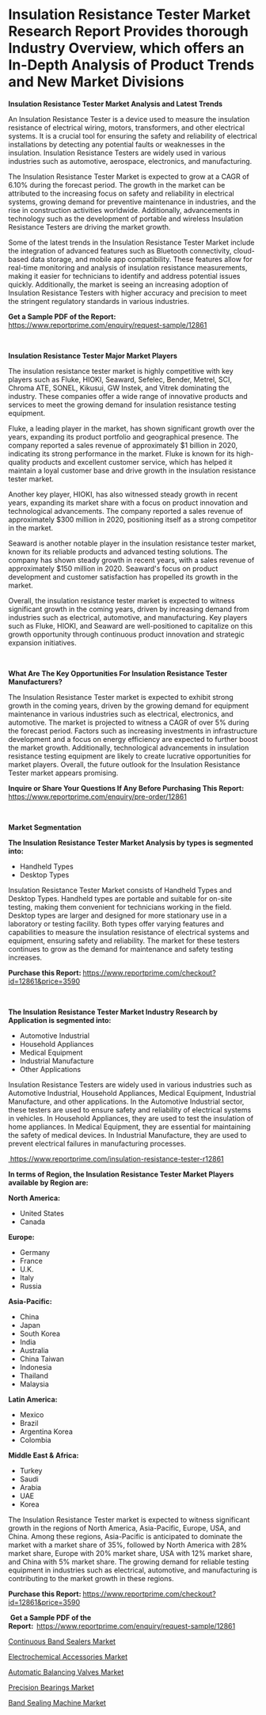 <p><h1>Insulation Resistance Tester Market Research Report Provides thorough Industry Overview, which offers an In-Depth Analysis of Product Trends and New Market Divisions</h1></p><p><strong>Insulation Resistance Tester Market Analysis and Latest Trends</strong></p>
<p><p>An Insulation Resistance Tester is a device used to measure the insulation resistance of electrical wiring, motors, transformers, and other electrical systems. It is a crucial tool for ensuring the safety and reliability of electrical installations by detecting any potential faults or weaknesses in the insulation. Insulation Resistance Testers are widely used in various industries such as automotive, aerospace, electronics, and manufacturing.</p><p>The Insulation Resistance Tester Market is expected to grow at a CAGR of 6.10% during the forecast period. The growth in the market can be attributed to the increasing focus on safety and reliability in electrical systems, growing demand for preventive maintenance in industries, and the rise in construction activities worldwide. Additionally, advancements in technology such as the development of portable and wireless Insulation Resistance Testers are driving the market growth.</p><p>Some of the latest trends in the Insulation Resistance Tester Market include the integration of advanced features such as Bluetooth connectivity, cloud-based data storage, and mobile app compatibility. These features allow for real-time monitoring and analysis of insulation resistance measurements, making it easier for technicians to identify and address potential issues quickly. Additionally, the market is seeing an increasing adoption of Insulation Resistance Testers with higher accuracy and precision to meet the stringent regulatory standards in various industries.</p></p>
<p><strong>Get a Sample PDF of the Report:&nbsp;</strong> <a href="https://www.reportprime.com/enquiry/request-sample/12861">https://www.reportprime.com/enquiry/request-sample/12861</a></p>
<p>&nbsp;</p>
<p><strong>Insulation Resistance Tester Major Market Players</strong></p>
<p><p>The insulation resistance tester market is highly competitive with key players such as Fluke, HIOKI, Seaward, Sefelec, Bender, Metrel, SCI, Chroma ATE, SONEL, Kikusui, GW Instek, and Vitrek dominating the industry. These companies offer a wide range of innovative products and services to meet the growing demand for insulation resistance testing equipment.</p><p>Fluke, a leading player in the market, has shown significant growth over the years, expanding its product portfolio and geographical presence. The company reported a sales revenue of approximately $1 billion in 2020, indicating its strong performance in the market. Fluke is known for its high-quality products and excellent customer service, which has helped it maintain a loyal customer base and drive growth in the insulation resistance tester market.</p><p>Another key player, HIOKI, has also witnessed steady growth in recent years, expanding its market share with a focus on product innovation and technological advancements. The company reported a sales revenue of approximately $300 million in 2020, positioning itself as a strong competitor in the market.</p><p>Seaward is another notable player in the insulation resistance tester market, known for its reliable products and advanced testing solutions. The company has shown steady growth in recent years, with a sales revenue of approximately $150 million in 2020. Seaward's focus on product development and customer satisfaction has propelled its growth in the market.</p><p>Overall, the insulation resistance tester market is expected to witness significant growth in the coming years, driven by increasing demand from industries such as electrical, automotive, and manufacturing. Key players such as Fluke, HIOKI, and Seaward are well-positioned to capitalize on this growth opportunity through continuous product innovation and strategic expansion initiatives.</p></p>
<p>&nbsp;</p>
<p><strong>What Are The Key Opportunities For Insulation Resistance Tester Manufacturers?</strong></p>
<p><p>The Insulation Resistance Tester market is expected to exhibit strong growth in the coming years, driven by the growing demand for equipment maintenance in various industries such as electrical, electronics, and automotive. The market is projected to witness a CAGR of over 5% during the forecast period. Factors such as increasing investments in infrastructure development and a focus on energy efficiency are expected to further boost the market growth. Additionally, technological advancements in insulation resistance testing equipment are likely to create lucrative opportunities for market players. Overall, the future outlook for the Insulation Resistance Tester market appears promising.</p></p>
<p><strong>Inquire or Share Your Questions If Any Before Purchasing This Report:</strong> <a href="https://www.reportprime.com/enquiry/pre-order/12861">https://www.reportprime.com/enquiry/pre-order/12861</a></p>
<p>&nbsp;</p>
<p><strong>Market Segmentation</strong></p>
<p><strong>The Insulation Resistance Tester Market Analysis by types is segmented into:</strong></p>
<p><ul><li>Handheld Types</li><li>Desktop Types</li></ul></p>
<p><p>Insulation Resistance Tester Market consists of Handheld Types and Desktop Types. Handheld types are portable and suitable for on-site testing, making them convenient for technicians working in the field. Desktop types are larger and designed for more stationary use in a laboratory or testing facility. Both types offer varying features and capabilities to measure the insulation resistance of electrical systems and equipment, ensuring safety and reliability. The market for these testers continues to grow as the demand for maintenance and safety testing increases.</p></p>
<p><strong>Purchase this Report:&nbsp;</strong><a href="https://www.reportprime.com/checkout?id=12861&price=3590">https://www.reportprime.com/checkout?id=12861&price=3590</a></p>
<p>&nbsp;</p>
<p><strong>The Insulation Resistance Tester Market Industry Research by Application is segmented into:</strong></p>
<p><ul><li>Automotive Industrial</li><li>Household Appliances</li><li>Medical Equipment</li><li>Industrial Manufacture</li><li>Other Applications</li></ul></p>
<p><p>Insulation Resistance Testers are widely used in various industries such as Automotive Industrial, Household Appliances, Medical Equipment, Industrial Manufacture, and other applications. In the Automotive Industrial sector, these testers are used to ensure safety and reliability of electrical systems in vehicles. In Household Appliances, they are used to test the insulation of home appliances. In Medical Equipment, they are essential for maintaining the safety of medical devices. In Industrial Manufacture, they are used to prevent electrical failures in manufacturing processes.</p></p>
<p><a href="https://www.reportprime.com/insulation-resistance-tester-r12861">&nbsp;https://www.reportprime.com/insulation-resistance-tester-r12861</a></p>
<p><strong>In terms of Region, the Insulation Resistance Tester Market Players available by Region are:</strong></p>
<p>
    <p> <strong> North America: </strong>
        <ul>
            <li>United States</li>
            <li>Canada</li>
        </ul>
        </p> 
    <p> <strong> Europe: </strong>
        <ul>
            <li>Germany</li>
            <li>France</li>
            <li>U.K.</li>
            <li>Italy</li>
            <li>Russia</li>
        </ul>
        </p> 
    <p> <strong> Asia-Pacific: </strong>
        <ul>
            <li>China</li>
            <li>Japan</li>
            <li>South Korea</li>
            <li>India</li>
            <li>Australia</li>
            <li>China Taiwan</li>
            <li>Indonesia</li>
            <li>Thailand</li>
            <li>Malaysia</li>
        </ul>
        </p> 
    <p> <strong> Latin America: </strong>
        <ul>
            <li>Mexico</li>
            <li>Brazil</li>
            <li>Argentina Korea</li>
            <li>Colombia</li>
        </ul>
        </p> 
    <p> <strong> Middle East & Africa: </strong>
        <ul>
            <li>Turkey</li>
            <li>Saudi</li>
            <li>Arabia</li>
            <li>UAE</li>
            <li>Korea</li>
        </ul>
    </p>
    </p>
<p><p>The Insulation Resistance Tester market is expected to witness significant growth in the regions of North America, Asia-Pacific, Europe, USA, and China. Among these regions, Asia-Pacific is anticipated to dominate the market with a market share of 35%, followed by North America with 28% market share, Europe with 20% market share, USA with 12% market share, and China with 5% market share. The growing demand for reliable testing equipment in industries such as electrical, automotive, and manufacturing is contributing to the market growth in these regions.</p></p>
<p><strong>Purchase this Report: </strong><a href="https://www.reportprime.com/checkout?id=12861&price=3590">https://www.reportprime.com/checkout?id=12861&price=3590</a></p>
<p>&nbsp;<strong>Get a Sample PDF of the Report:&nbsp;&nbsp;</strong><a href="https://www.reportprime.com/enquiry/request-sample/12861">https://www.reportprime.com/enquiry/request-sample/12861</a></p>
<p><strong></strong></p>
<p><p><a href="https://github.com/GroverBarry/Market-Research-Report-List-7/blob/main/continuous-band-sealers-market.md">Continuous Band Sealers Market</a></p><p><a href="https://github.com/lylyparadise/Market-Research-Report-List-5/blob/main/electrochemical-accessories-market.md">Electrochemical Accessories Market</a></p><p><a href="https://github.com/sydneyHaley871/Market-Research-Report-List-1/blob/main/automatic-balancing-valves-market.md">Automatic Balancing Valves Market</a></p><p><a href="https://github.com/seamusocallaghan/Market-Research-Report-List-1/blob/main/precision-bearings-market.md">Precision Bearings Market</a></p><p><a href="https://github.com/widyafarer/Market-Research-Report-List-1/blob/main/band-sealing-machine-market.md">Band Sealing Machine Market</a></p></p>